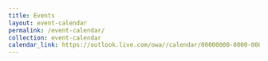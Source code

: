 ```yaml
---
title: Events
layout: event-calendar
permalink: /event-calendar/
collection: event-calendar
calendar_link: https://outlook.live.com/owa//calendar/00000000-0000-0000-0000-000000000000/d8c5c6ef-d8ba-478f-9158-da03eddefcdb/cid-904A552DE29AFBCA/index.html
---
```

